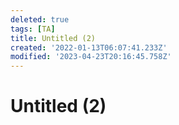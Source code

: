 ```yaml
---
deleted: true
tags: [TA]
title: Untitled (2)
created: '2022-01-13T06:07:41.233Z'
modified: '2023-04-23T20:16:45.758Z'
---
```


# Untitled (2)
